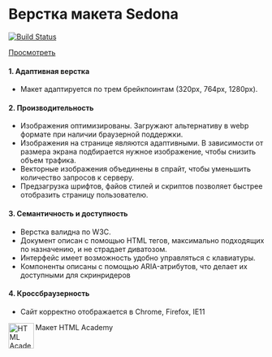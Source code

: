 # Верстка макета Sedona

[![Build Status](https://travis-ci.org/av1at0r/sedona.svg?branch=master)](https://travis-ci.org/av1at0r/sedona)

[Просмотреть](https://av1at0r.github.io/sedona/ "Перейти на страницу Sedona")

#### 1. Адаптивная верстка
* Макет адаптируется по трем брейкпоинтам (320px, 764px, 1280px).

#### 2. Производительность
* Изображения оптимизированы. Загружают альтернативу в webp формате при наличии браузерной поддержки.
* Изображения на странице являются адаптивными. В зависимости от размера экрана подбирается нужное изображение, чтобы снизить объем трафика.
* Векторные изображения объединены в спрайт, чтобы уменьшить количество запросов к серверу.
* Предзагрузка шрифтов, файов стилей и скриптов позволяет быстрее отобразить страницу пользователю.

#### 3. Семантичность и доступность
* Верстка валидна по W3C.
* Документ описан с помощью HTML тегов, максимально подходящих по назначению, и не страдает диватозом.
* Интерфейс имеет возможность удобно управляться с клавиатуры.
* Компоненты описаны с помощью ARIA-атрибутов, что делает их доступными для скринридеров

#### 4. Кроссбраузерность
* Сайт корректно отображается в Chrome, Firefox, IE11


Макет HTML Academy <a href="https://htmlacademy.ru/intensive/adaptive"><img align="left" width="50" height="50" alt="HTML Academy" src="https://up.htmlacademy.ru/static/img/intensive/adaptive/logo-for-github-2.png"></a>
